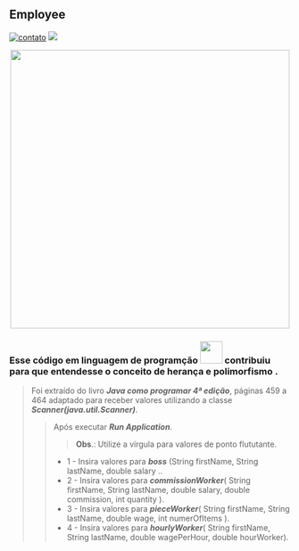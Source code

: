 ## Employee
[![contato](https://img.shields.io/badge/Windows-0078D6?style=for-the-badge&logo=windows&logoColor=white)]()
[![](https://img.shields.io/badge/Ubuntu-E95420?style=for-the-badge&logo=ubuntu&logoColor=white)]()</p>



<div align="center">
  <img src="" width="500px"/>
       </div>


 <p><h3> Esse código em linguagem de programção <img src="https://cdn.jsdelivr.net/gh/devicons/devicon/icons/java/java-plain-wordmark.svg" 
 width"40" height="40"/> contribuiu para que entendesse o conceito de herança e polimorfismo   
.</h3></p>
 <p></p>

>   Foi extraído do livro ***Java como programar 4ª edição***, páginas 459 a 464
     adaptado para receber valores utilizando a classe ***Scanner(java.util.Scanner)***.
>> Após executar ***Run Application***.
>>> **Obs**.: Utilize a vírgula para valores de ponto flututante. 
>>- 1 - Insira valores para ***boss*** (String firstName, String lastName, double salary ..
>>- 2 - Insira valores para ***commissionWorker***( String firstName, String lastName, double salary, double commission, int quantity ).
>>- 3 - Insira valores para ***pieceWorker***( String firstName, String lastName, double wage,  int numerOfItems ).
>>- 4 - Insira valores para ***hourlyWorker***( String firstName, String lastName, double wagePerHour, double hourWorker).
